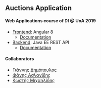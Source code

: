 ## Auctions Application

#### Web Applications course of DI @ UoA 2019

* [Frontend](frontend): Angular 8 
    * [Documentation]()
* [Backend](restapi): Java EE REST API
    * [Documentation](restapi/README.md)

#### Collaborators

* [Γιάννης Δημόπουλος](https://github.com/SuperGohan362)
* [Φάνης Ασλανίδης](https://github.com/Fanarosss)
* [Κωστής Μιχαηλίδης](https://github.com/kostismich7)
